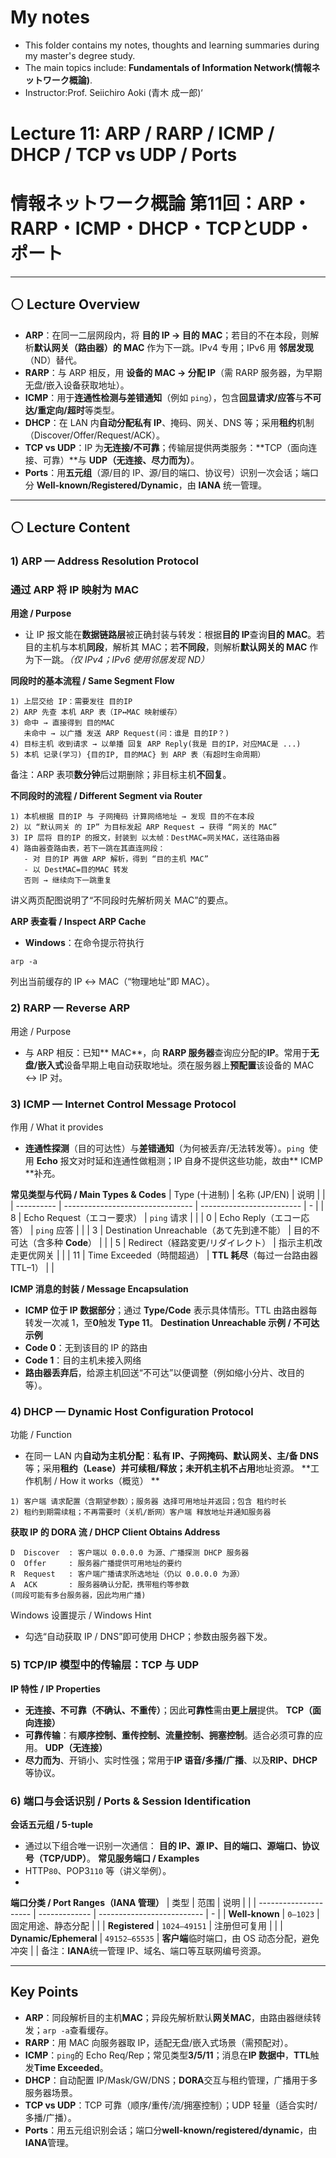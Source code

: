 #  My notes
- This folder contains my notes, thoughts and learning summaries during my master's degree study.
- The main topics include: **Fundamentals of Information Network(情報ネットワーク概論)**.
- Instructor:Prof. Seiichiro Aoki (青木 成一郎)‘

# Lecture 11: ARP / RARP / ICMP / DHCP / TCP vs UDP / Ports  
# 情報ネットワーク概論 第11回：ARP・RARP・ICMP・DHCP・TCPとUDP・ポート

---

## ⚪ Lecture Overview 
- **ARP**：在同一二层网段内，将 **目的 IP → 目的 MAC**；若目的不在本段，则解析**默认网关（路由器）的 MAC** 作为下一跳。IPv4 专用；IPv6 用 **邻居发现**（ND）替代。
- **RARP**：与 ARP 相反，用 **设备的 MAC → 分配 IP**（需 RARP 服务器，为早期无盘/嵌入设备获取地址）。
- **ICMP**：用于**连通性检测与差错通知**（例如 `ping`），包含**回显请求/应答**与**不可达/重定向/超时**等类型。
- **DHCP**：在 LAN 内**自动分配私有 IP**、掩码、网关、DNS 等；采用**租约**机制（Discover/Offer/Request/ACK）。
- **TCP vs UDP**：IP 为**无连接/不可靠**；传输层提供两类服务：**TCP（面向连接、可靠）**与 **UDP（无连接、尽力而为）**。
- **Ports**：用**五元组**（源/目的 IP、源/目的端口、协议号）识别一次会话；端口分 **Well-known/Registered/Dynamic**，由 **IANA** 统一管理。

---

## ⚪ Lecture Content 

### 1) ARP — Address Resolution Protocol  
### 通过 ARP 将 IP 映射为 MAC
**用途 / Purpose**  
- 让 IP 报文能在**数据链路层**被正确封装与转发：根据**目的 IP**查询**目的 MAC**。若目的主机与本机**同段**，解析其 MAC；若**不同段**，则解析**默认网关的 MAC** 作为下一跳。*（仅 IPv4；IPv6 使用邻居发现 ND）* 

**同段时的基本流程 / Same Segment Flow**  
```
1) 上层交给 IP：需要发往 目的IP
2) ARP 先查 本机 ARP 表（IP↔MAC 映射缓存）
3) 命中 → 直接得到 目的MAC
   未命中 → 以广播 发送 ARP Request(问：谁是 目的IP？)
4) 目标主机 收到请求 → 以单播 回复 ARP Reply(我是 目的IP，对应MAC是 ...)
5) 本机 记录(学习) {目的IP, 目的MAC} 到 ARP 表（有超时生命周期）
```
备注：ARP 表项**数分钟**后过期删除；非目标主机**不回复**。

**不同段时的流程 / Different Segment via Router**
```
1) 本机根据 目的IP 与 子网掩码 计算网络地址 → 发现 目的不在本段
2) 以 “默认网关 的 IP” 为目标发起 ARP Request → 获得 “网关的 MAC”
3) IP 层将 目的IP 的报文，封装到 以太帧：DestMAC=网关MAC，送往路由器
4) 路由器查路由表，若下一跳在其直连网段：
   - 对 目的IP 再做 ARP 解析，得到 “目的主机 MAC”
   - 以 DestMAC=目的MAC 转发
   否则 → 继续向下一跳重复
```
讲义两页配图说明了“不同段时先解析网关 MAC”的要点。

**ARP 表查看 / Inspect ARP Cache**
- **Windows**：在命令提示符执行
```
arp -a
```
列出当前缓存的 IP ↔ MAC（“物理地址”即 MAC）。

### 2) RARP — Reverse ARP
用途 / Purpose
- 与 ARP 相反：已知** MAC**，向 **RARP 服务器**查询应分配的**IP**。常用于**无盘/嵌入式**设备早期上电自动获取地址。须在服务器上**预配置**该设备的 MAC ↔ IP 对。

### 3) ICMP — Internet Control Message Protocol 
作用 / What it provides
- **连通性探测**（目的可达性）与**差错通知**（为何被丢弃/无法转发等）。`ping `使用 **Echo** 报文对时延和连通性做粗测；IP 自身不提供这些功能，故由** ICMP **补充。

**常见类型与代码 / Main Types & Codes**
| Type (十进制) | 名称 (JP/EN)                       | 说明                        |   |
| ---------- | -------------------------------- | ------------------------- | - |
| 8          | Echo Request（エコー要求）              | `ping` 请求                 |   |
| 0          | Echo Reply（エコー応答）                | `ping` 应答                 |   |
| 3          | Destination Unreachable（あて先到達不能） | 目的不可达（含多种 **Code**）       |   |
| 5          | Redirect（経路変更/リダイレクト）            | 指示主机改走更优网关                |   |
| 11         | Time Exceeded（時間超過）              | **TTL 耗尽**（每过一台路由器 TTL–1） |   |


**ICMP 消息的封装 / Message Encapsulation**
- **ICMP 位于 IP 数据部分**；通过 **Type/Code** 表示具体情形。TTL 由路由器每转发一次减 1，至**0**触发 **Type 11**。
**Destination Unreachable 示例 / 不可达示例**
- **Code 0**：无到该目的 IP 的路由
- **Code 1**：目的主机未接入网络
- **路由器丢弃后**，给源主机回送“不可达”以便调整（例如缩小分片、改目的等）。

### 4) DHCP — Dynamic Host Configuration Protocol
功能 / Function
- 在同一 LAN 内**自动为主机分配**：**私有 IP、子网掩码、默认网关、主/备 DNS** 等；采用**租约（Lease）**并可续租/释放；未开机主机**不占用**地址资源。
**工作机制 / How it works（概览） **
```
1) 客户端 请求配置（含期望参数）；服务器 选择可用地址并返回；包含 租约时长
2) 租约到期需续租；不再需要时（关机/断网）客户端 释放地址并通知服务器
```
**获取 IP 的 DORA 流 / DHCP Client Obtains Address**
```
D  Discover  : 客户端以 0.0.0.0 为源、广播探测 DHCP 服务器
O  Offer     : 服务器广播提供可用地址的要约
R  Request   : 客户端广播请求所选地址（仍以 0.0.0.0 为源）
A  ACK       : 服务器确认分配，携带租约等参数
(同段可能有多台服务器，因此均用广播)
```
Windows 设置提示 / Windows Hint
- 勾选“自动获取 IP / DNS”即可使用 DHCP；参数由服务器下发。

### 5) TCP/IP 模型中的传输层：TCP 与 UDP
**IP 特性 / IP Properties**
- **无连接、不可靠（不确认、不重传）**；因此**可靠性**需由**更上层**提供。
**TCP（面向连接）**
- **可靠传输**：有**顺序控制、重传控制、流量控制、拥塞控制**。适合必须可靠的应用。
**UDP（无连接）**
- **尽力而为**、开销小、实时性强；常用于**IP 语音/多播/广播**、以及**RIP、DHCP**等协议。

### 6) 端口与会话识别 / Ports & Session Identification
**会话五元组 / 5-tuple**
- 通过以下组合唯一识别一次通信：
**目的 IP、源 IP、目的端口、源端口、协议号（TCP/UDP）**。
**常见服务端口 / Examples**
- HTTP`80`、POP3`110` 等（讲义举例）。
- 
**端口分类 / Port Ranges（IANA 管理）**
  | 类型                    | 范围            | 说明                         |   |
| --------------------- | ------------- | -------------------------- | - |
| **Well-known**        | `0–1023`      | 固定用途、静态分配                  |   |
| **Registered**        | `1024–49151`  | 注册但可复用                     |   |
| **Dynamic/Ephemeral** | `49152–65535` | **客户端**临时端口，由 OS 动态分配，避免冲突 |   |
备注：**IANA**统一管理 IP、域名、端口等互联网编号资源。

---
## Key Points
- **ARP**：同段解析目的主机**MAC**；异段先解析默认**网关MAC**，由路由器继续转发；`arp -a`查看缓存。
- **RARP**：用 MAC 向服务器取 IP，适配无盘/嵌入式场景（需预配对）。
- **ICMP**：`ping`的 Echo Req/Rep；常见类型**3/5/11**；消息在**IP 数据中**，**TTL**触发**Time Exceeded**。
- **DHCP**：自动配置 IP/Mask/GW/DNS；**DORA**交互与租约管理，广播用于多服务器场景。
- **TCP vs UDP**：TCP 可靠（顺序/重传/流/拥塞控制）；UDP 轻量（适合实时/多播/广播）。
- **Ports**：用五元组识别会话；端口分**well-known/registered/dynamic**，由**IANA**管理。
